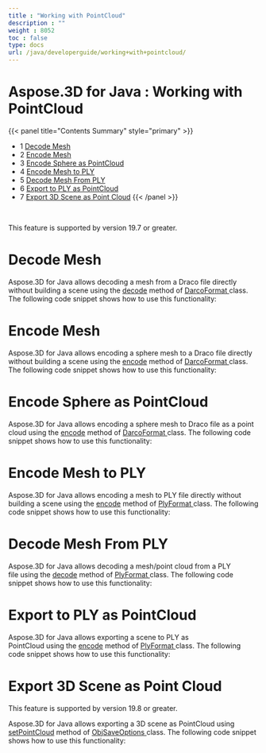```yaml
---
title : "Working with PointCloud" 
description : "" 
weight : 8052 
toc : false
type: docs
url: /java/developerguide/working+with+pointcloud/
---
```


# Aspose.3D for Java : Working with PointCloud


{{< panel title="Contents Summary" style="primary" >}}
*   1 [Decode Mesh](#decode-mesh)
*   2 [Encode Mesh](#encode-mesh)
*   3 [Encode Sphere as PointCloud](#encode-sphere-as-pointcloud)
*   4 [Encode Mesh to PLY](#encode-mesh-to-ply)
*   5 [Decode Mesh From PLY](#decode-mesh-from-ply)
*   6 [Export to PLY as PointCloud](#export-to-ply-as-pointcloud)
*   7 [Export 3D Scene as Point Cloud](#export-3d-scene-as-point-cloud)
{{< /panel >}}
 

 

This feature is supported by version 19.7 or greater.

# Decode Mesh

Aspose.3D for Java allows decoding a mesh from a Draco file directly without building a scene using the [decode](https://apireference.aspose.com/java/3d/com.aspose.threed/DracoFormat#decode-java.lang.String-) method of [DarcoFormat ](https://apireference.aspose.com/java/3d/com.aspose.threed/DracoFormat)class. The following code snippet shows how to use this functionality:

# Encode Mesh

Aspose.3D for Java allows encoding a sphere mesh to a Draco file directly without building a scene using the [encode](https://apireference.aspose.com/java/3d/com.aspose.threed/DracoFormat#encode-com.aspose.threed.Entity-java.lang.String-) method of [DarcoFormat ](https://apireference.aspose.com/java/3d/com.aspose.threed/DracoFormat)class. The following code snippet shows how to use this functionality:

# Encode Sphere as PointCloud

Aspose.3D for Java allows encoding a sphere mesh to Draco file as a point cloud using the [encode](https://apireference.aspose.com/java/3d/com.aspose.threed/DracoFormat#encode-com.aspose.threed.Entity-java.lang.String-com.aspose.threed.DracoSaveOptions-) method of [DarcoFormat ](https://apireference.aspose.com/java/3d/com.aspose.threed/DracoFormat)class. The following code snippet shows how to use this functionality:

# Encode Mesh to PLY

Aspose.3D for Java allows encoding a mesh to PLY file directly without building a scene using the [encode](https://apireference.aspose.com/java/3d/com.aspose.threed/PlyFormat#encode-com.aspose.threed.Entity-java.lang.String-) method of [PlyFormat ](https://apireference.aspose.com/java/3d/com.aspose.threed/PlyFormat)class. The following code snippet shows how to use this functionality:

# Decode Mesh From PLY

Aspose.3D for Java allows decoding a mesh/point cloud from a PLY file using the [decode](https://apireference.aspose.com/java/3d/com.aspose.threed/PlyFormat#decode-java.lang.String-) method of [PlyFormat ](https://apireference.aspose.com/java/3d/com.aspose.threed/PlyFormat)class. The following code snippet shows how to use this functionality:

# Export to PLY as PointCloud

Aspose.3D for Java allows exporting a scene to PLY as PointCloud using the [encode](https://apireference.aspose.com/java/3d/com.aspose.threed/PlyFormat#encode-com.aspose.threed.Entity-java.lang.String-com.aspose.threed.PlySaveOptions-) method of [PlyFormat ](https://apireference.aspose.com/java/3d/com.aspose.threed/PlyFormat)class. The following code snippet shows how to use this functionality:

# Export 3D Scene as Point Cloud

This feature is supported by version 19.8 or greater.

Aspose.3D for Java allows exporting a 3D scene as PointCloud using [setPointCloud](https://apireference.aspose.com/java/3d/com.aspose.threed/ObjSaveOptions#setPointCloud-boolean-) method of [ObjSaveOptions ](https://apireference.aspose.com/java/3d/com.aspose.threed/ObjSaveOptions)class. The following code snippet shows how to use this functionality:

  

